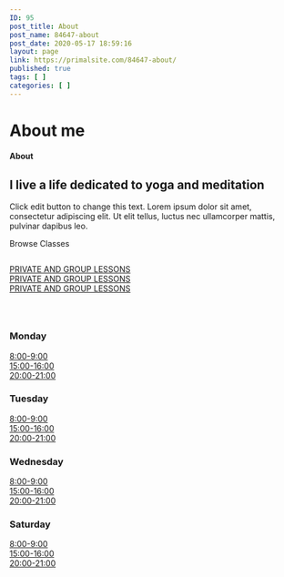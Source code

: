 ```yaml
---
ID: 95
post_title: About
post_name: 84647-about
post_date: 2020-05-17 18:59:16
layout: page
link: https://primalsite.com/84647-about/
published: true
tags: [ ]
categories: [ ]
---
```

<!-- wp:themeisle-blocks/advanced-columns {"id":"wp-block-themeisle-blocks-advanced-columns-de58857b","columns":1,"layout":"equal","paddingType":"unlinked","paddingTop":60,"paddingBottom":39,"marginTop":0,"marginBottom":0,"columnsWidth":800,"horizontalAlign":"center","backgroundType":"image","backgroundImageID":27,"backgroundImageURL":"http://primalsite.com/wp-content/uploads/2019/10/neve-yoga-studio-09.jpg","backgroundPosition":"center center","backgroundRepeat":"no-repeat","backgroundSize":"cover","backgroundOverlayOpacity":85,"backgroundOverlayColor":"var(\u002d\u002dnv-dark-bg)","backgroundOverlayGradientFirstColor":"#1a3128","backgroundOverlayGradientSecondColor":"#1a3128","backgroundOverlayGradientAngle":180,"align":"full"} -->
<div class="wp-block-themeisle-blocks-advanced-columns alignfull has-1-columns has-desktop-equal-layout has-tablet-equal-layout has-mobile-equal-layout has-default-gap has-vertical-unset" id="wp-block-themeisle-blocks-advanced-columns-de58857b"><div class="wp-block-themeisle-blocks-advanced-columns-overlay"></div><div class="innerblocks-wrap"><!-- wp:themeisle-blocks/advanced-column {"id":"wp-block-themeisle-blocks-advanced-column-f2953736","columnWidth":"100"} -->
<div class="wp-block-themeisle-blocks-advanced-column" id="wp-block-themeisle-blocks-advanced-column-f2953736"><!-- wp:themeisle-blocks/font-awesome-icons {"id":"wp-block-themeisle-blocks-font-awesome-icons-95d89820","prefix":"fas","icon":"hamsa","fontSize":26,"padding":14,"margin":0,"backgroundColor":"var(\u002d\u002dnv-primary-accent)","textColor":"#ffffff","borderRadius":100} -->
<p class="wp-block-themeisle-blocks-font-awesome-icons" id="wp-block-themeisle-blocks-font-awesome-icons-95d89820"><span class="wp-block-themeisle-blocks-font-awesome-icons-container"><i class="fas fa-hamsa"></i></span></p>
<!-- /wp:themeisle-blocks/font-awesome-icons -->

<!-- wp:themeisle-blocks/advanced-heading {"id":"wp-block-themeisle-blocks-advanced-heading-c0b67f5b","tag":"h1","align":"center","headingColor":"var(\u002d\u002dnv-text-dark-bg)","lineHeight":90} -->
<h1 id="wp-block-themeisle-blocks-advanced-heading-c0b67f5b" class="wp-block-themeisle-blocks-advanced-heading wp-block-themeisle-blocks-advanced-heading-c0b67f5b">About me</h1>
<!-- /wp:themeisle-blocks/advanced-heading --></div>
<!-- /wp:themeisle-blocks/advanced-column --></div></div>
<!-- /wp:themeisle-blocks/advanced-columns -->

<!-- wp:themeisle-blocks/advanced-columns {"id":"wp-block-themeisle-blocks-advanced-columns-e9cd1f42","columns":2,"layout":"oneTwo","layoutMobile":"collapsedRows","paddingType":"unlinked","paddingMobile":20,"paddingTop":60,"paddingBottom":10,"marginTop":0,"marginBottom":0,"columnsWidth":1100,"horizontalAlign":"center","verticalAlign":"center","backgroundColor":"var(\u002d\u002dnv-site-bg)","align":"full"} -->
<div class="wp-block-themeisle-blocks-advanced-columns alignfull has-2-columns has-desktop-oneTwo-layout has-tablet-equal-layout has-mobile-collapsedRows-layout has-default-gap has-vertical-center" id="wp-block-themeisle-blocks-advanced-columns-e9cd1f42"><div class="wp-block-themeisle-blocks-advanced-columns-overlay"></div><div class="innerblocks-wrap"><!-- wp:themeisle-blocks/advanced-column {"id":"wp-block-themeisle-blocks-advanced-column-0b871236","paddingType":"unlinked","paddingMobile":0,"paddingRight":5,"paddingLeft":7,"columnWidth":"50.00"} -->
<div class="wp-block-themeisle-blocks-advanced-column" id="wp-block-themeisle-blocks-advanced-column-0b871236"><!-- wp:heading {"level":4,"textColor":"neve-button-color"} -->
<h4 class="has-neve-button-color-color has-text-color"><strong>About</strong></h4>
<!-- /wp:heading -->

<!-- wp:heading -->
<h2>I live a life dedicated to yoga and meditation</h2>
<!-- /wp:heading -->

<!-- wp:paragraph -->
<p>Click edit button to change this text. Lorem ipsum dolor sit amet, consectetur adipiscing elit. Ut elit tellus, luctus nec ullamcorper mattis, pulvinar dapibus leo.</p>
<!-- /wp:paragraph -->

<!-- wp:buttons -->
<div class="wp-block-buttons"><!-- wp:button {"className":"is-style-primary"} -->
<div class="wp-block-button is-style-primary"><a class="wp-block-button__link">Browse Classes</a></div>
<!-- /wp:button --></div>
<!-- /wp:buttons --></div>
<!-- /wp:themeisle-blocks/advanced-column -->

<!-- wp:themeisle-blocks/advanced-column {"id":"wp-block-themeisle-blocks-advanced-column-58ba5715","paddingMobile":0,"columnWidth":"50.00"} -->
<div class="wp-block-themeisle-blocks-advanced-column" id="wp-block-themeisle-blocks-advanced-column-58ba5715"><!-- wp:image {"id":34,"sizeSlug":"large"} -->
<figure class="wp-block-image size-large"><img src="http://primalsite.com/wp-content/uploads/2019/10/neve-yoga-studio-16.jpg" alt="" class="wp-image-34"/></figure>
<!-- /wp:image --></div>
<!-- /wp:themeisle-blocks/advanced-column --></div></div>
<!-- /wp:themeisle-blocks/advanced-columns -->

<!-- wp:themeisle-blocks/advanced-columns {"id":"wp-block-themeisle-blocks-advanced-columns-63b651dc","columns":3,"layout":"equal","layoutMobile":"collapsedRows","paddingType":"unlinked","paddingMobile":0,"paddingTop":30,"paddingBottom":30,"marginBottom":0,"columnsWidth":1200,"horizontalAlign":"center","backgroundColor":"var(\u002d\u002dnv-light-bg)","align":"full"} -->
<div class="wp-block-themeisle-blocks-advanced-columns alignfull has-3-columns has-desktop-equal-layout has-tablet-equal-layout has-mobile-collapsedRows-layout has-default-gap has-vertical-unset" id="wp-block-themeisle-blocks-advanced-columns-63b651dc"><div class="wp-block-themeisle-blocks-advanced-columns-overlay"></div><div class="innerblocks-wrap"><!-- wp:themeisle-blocks/advanced-column {"id":"wp-block-themeisle-blocks-advanced-column-c1a7b28d","paddingType":"unlinked","paddingMobile":0,"paddingRight":0,"paddingLeft":0,"marginTypeMobile":"linked","marginMobile":0,"columnWidth":"33.00"} -->
<div class="wp-block-themeisle-blocks-advanced-column" id="wp-block-themeisle-blocks-advanced-column-c1a7b28d"><!-- wp:themeisle-blocks/button-group {"id":"wp-block-themeisle-blocks-button-group-bc64251b","align":"right","spacing":0} -->
<div id="wp-block-themeisle-blocks-button-group-bc64251b" class="wp-block-themeisle-blocks-button-group wp-block-buttons align-right"><!-- wp:themeisle-blocks/button {"id":"wp-block-themeisle-blocks-button-eaec9054","color":"var(\u002d\u002dnv-primary-accent)","background":"var(\u002d\u002dnv-light-bg)","border":"","hoverColor":"","hoverBackground":"","hoverBorder":"","boxShadowColor":"","hoverBoxShadowColor":"","iconType":"only","prefix":"fas","icon":"spa"} -->
<div id="wp-block-themeisle-blocks-button-eaec9054" class="wp-block-themeisle-blocks-button wp-block-button"><a href="" target="_self" rel="noopener noreferrer" class="wp-block-button__link"><i class="fas fa-fw fa-spa"></i></a></div>
<!-- /wp:themeisle-blocks/button -->

<!-- wp:themeisle-blocks/button {"id":"wp-block-themeisle-blocks-button-0bbc36b0","color":"var(\u002d\u002dnv-text-color)","background":"var(\u002d\u002dnv-light-bg)","hoverColor":"","hoverBackground":"","hoverBorder":"","boxShadowColor":"","hoverBoxShadowColor":"","prefix":"fas","icon":"yin-yang"} -->
<div id="wp-block-themeisle-blocks-button-0bbc36b0" class="wp-block-themeisle-blocks-button wp-block-button"><a href="" target="_self" rel="noopener noreferrer" class="wp-block-button__link"><span>PRIVATE AND GROUP LESSONS</span></a></div>
<!-- /wp:themeisle-blocks/button --></div>
<!-- /wp:themeisle-blocks/button-group --></div>
<!-- /wp:themeisle-blocks/advanced-column -->

<!-- wp:themeisle-blocks/advanced-column {"id":"wp-block-themeisle-blocks-advanced-column-501cb5e4","paddingType":"unlinked","paddingRight":0,"paddingLeft":0,"marginTypeMobile":"linked","marginMobile":0,"marginTopMobile":0,"columnWidth":"28.00"} -->
<div class="wp-block-themeisle-blocks-advanced-column" id="wp-block-themeisle-blocks-advanced-column-501cb5e4"><!-- wp:themeisle-blocks/button-group {"id":"wp-block-themeisle-blocks-button-group-e9707c2e","align":"center","spacing":0,"paddingLeftRight":0} -->
<div id="wp-block-themeisle-blocks-button-group-e9707c2e" class="wp-block-themeisle-blocks-button-group wp-block-buttons align-center"><!-- wp:themeisle-blocks/button {"id":"wp-block-themeisle-blocks-button-f119bf06","color":"var(\u002d\u002dnv-primary-accent)","background":"var(\u002d\u002dnv-light-bg)","border":"","hoverColor":"","hoverBackground":"","hoverBorder":"","boxShadowColor":"","hoverBoxShadowColor":"","iconType":"only","prefix":"fas","icon":"spa"} -->
<div id="wp-block-themeisle-blocks-button-f119bf06" class="wp-block-themeisle-blocks-button wp-block-button"><a href="" target="_self" rel="noopener noreferrer" class="wp-block-button__link"><i class="fas fa-fw fa-spa"></i></a></div>
<!-- /wp:themeisle-blocks/button -->

<!-- wp:themeisle-blocks/button {"id":"wp-block-themeisle-blocks-button-fb0f3a66","color":"var(\u002d\u002dnv-text-color)","background":"var(\u002d\u002dnv-light-bg)","hoverColor":"","hoverBackground":"","hoverBorder":"","boxShadowColor":"","hoverBoxShadowColor":"","prefix":"fas","icon":"yin-yang"} -->
<div id="wp-block-themeisle-blocks-button-fb0f3a66" class="wp-block-themeisle-blocks-button wp-block-button"><a href="" target="_self" rel="noopener noreferrer" class="wp-block-button__link"><span>PRIVATE AND GROUP LESSONS</span></a></div>
<!-- /wp:themeisle-blocks/button --></div>
<!-- /wp:themeisle-blocks/button-group --></div>
<!-- /wp:themeisle-blocks/advanced-column -->

<!-- wp:themeisle-blocks/advanced-column {"id":"wp-block-themeisle-blocks-advanced-column-50876eff","paddingType":"unlinked","padding":0,"paddingMobile":0,"paddingRight":0,"paddingLeft":0,"marginTypeMobile":"linked","marginMobile":0,"columnWidth":"38.99"} -->
<div class="wp-block-themeisle-blocks-advanced-column" id="wp-block-themeisle-blocks-advanced-column-50876eff"><!-- wp:themeisle-blocks/button-group {"id":"wp-block-themeisle-blocks-button-group-45994004","align":"left","spacing":0,"paddingLeftRight":0} -->
<div id="wp-block-themeisle-blocks-button-group-45994004" class="wp-block-themeisle-blocks-button-group wp-block-buttons align-left"><!-- wp:themeisle-blocks/button {"id":"wp-block-themeisle-blocks-button-26457d51","color":"var(\u002d\u002dnv-primary-accent)","background":"var(\u002d\u002dnv-light-bg)","border":"","hoverColor":"","hoverBackground":"","hoverBorder":"","boxShadowColor":"","hoverBoxShadowColor":"","iconType":"only","prefix":"fas","icon":"spa"} -->
<div id="wp-block-themeisle-blocks-button-26457d51" class="wp-block-themeisle-blocks-button wp-block-button"><a href="" target="_self" rel="noopener noreferrer" class="wp-block-button__link"><i class="fas fa-fw fa-spa"></i></a></div>
<!-- /wp:themeisle-blocks/button -->

<!-- wp:themeisle-blocks/button {"id":"wp-block-themeisle-blocks-button-11ef5ba6","color":"var(\u002d\u002dnv-text-color)","background":"var(\u002d\u002dnv-light-bg)","hoverColor":"","hoverBackground":"","hoverBorder":"","boxShadowColor":"","hoverBoxShadowColor":"","prefix":"fas","icon":"yin-yang"} -->
<div id="wp-block-themeisle-blocks-button-11ef5ba6" class="wp-block-themeisle-blocks-button wp-block-button"><a href="" target="_self" rel="noopener noreferrer" class="wp-block-button__link"><span>PRIVATE AND GROUP LESSONS</span></a></div>
<!-- /wp:themeisle-blocks/button --></div>
<!-- /wp:themeisle-blocks/button-group --></div>
<!-- /wp:themeisle-blocks/advanced-column --></div></div>
<!-- /wp:themeisle-blocks/advanced-columns -->

<!-- wp:themeisle-blocks/advanced-columns {"id":"wp-block-themeisle-blocks-advanced-columns-d05112cd","columns":3,"layout":"equal","layoutMobile":"collapsedRows","paddingType":"unlinked","paddingMobile":20,"paddingTop":65,"paddingBottom":35,"marginTop":0,"marginBottom":0,"columnsWidth":1100,"horizontalAlign":"center","backgroundColor":"var(\u002d\u002dnv-dark-bg)","align":"full"} -->
<div class="wp-block-themeisle-blocks-advanced-columns alignfull has-3-columns has-desktop-equal-layout has-tablet-equal-layout has-mobile-collapsedRows-layout has-default-gap has-vertical-unset" id="wp-block-themeisle-blocks-advanced-columns-d05112cd"><div class="wp-block-themeisle-blocks-advanced-columns-overlay"></div><div class="innerblocks-wrap"><!-- wp:themeisle-blocks/advanced-column {"id":"wp-block-themeisle-blocks-advanced-column-1ccd96e3","paddingType":"unlinked","paddingTypeMobile":"unlinked","paddingRight":10,"paddingBottomMobile":0,"paddingLeft":10,"marginTopMobile":0,"marginBottomMobile":0,"columnWidth":"33.33"} -->
<div class="wp-block-themeisle-blocks-advanced-column" id="wp-block-themeisle-blocks-advanced-column-1ccd96e3"><!-- wp:image {"id":72,"sizeSlug":"large"} -->
<figure class="wp-block-image size-large"><img src="http://primalsite.com/wp-content/uploads/2019/10/neve-yoga-studio-25.jpg" alt="" class="wp-image-72"/></figure>
<!-- /wp:image --></div>
<!-- /wp:themeisle-blocks/advanced-column -->

<!-- wp:themeisle-blocks/advanced-column {"id":"wp-block-themeisle-blocks-advanced-column-1e7f19a6","paddingType":"unlinked","paddingTypeMobile":"unlinked","paddingRight":10,"paddingBottomMobile":0,"paddingLeft":10,"marginTopMobile":0,"marginBottomMobile":0,"columnWidth":"33.33"} -->
<div class="wp-block-themeisle-blocks-advanced-column" id="wp-block-themeisle-blocks-advanced-column-1e7f19a6"><!-- wp:image {"id":30,"sizeSlug":"large"} -->
<figure class="wp-block-image size-large"><img src="http://primalsite.com/wp-content/uploads/2019/10/neve-yoga-studio-12.jpg" alt="" class="wp-image-30"/></figure>
<!-- /wp:image --></div>
<!-- /wp:themeisle-blocks/advanced-column -->

<!-- wp:themeisle-blocks/advanced-column {"id":"wp-block-themeisle-blocks-advanced-column-6a7ad18d","paddingType":"unlinked","paddingTypeMobile":"unlinked","paddingRight":10,"paddingBottomMobile":0,"paddingLeft":10,"marginTopMobile":0,"marginBottomMobile":0,"columnWidth":"33.33"} -->
<div class="wp-block-themeisle-blocks-advanced-column" id="wp-block-themeisle-blocks-advanced-column-6a7ad18d"><!-- wp:image {"id":69,"sizeSlug":"large"} -->
<figure class="wp-block-image size-large"><img src="http://primalsite.com/wp-content/uploads/2019/10/neve-yoga-studio-22.jpg" alt="" class="wp-image-69"/></figure>
<!-- /wp:image --></div>
<!-- /wp:themeisle-blocks/advanced-column --></div></div>
<!-- /wp:themeisle-blocks/advanced-columns -->

<!-- wp:themeisle-blocks/advanced-columns {"id":"wp-block-themeisle-blocks-advanced-columns-d5e619fa","columns":4,"layout":"equal","layoutMobile":"collapsedRows","paddingType":"unlinked","paddingMobile":20,"paddingTop":70,"paddingBottom":55,"marginTop":0,"marginBottom":-40,"columnsWidth":1100,"horizontalAlign":"center","backgroundColor":"var(\u002d\u002dnv-light-bg)","align":"full"} -->
<div class="wp-block-themeisle-blocks-advanced-columns alignfull has-4-columns has-desktop-equal-layout has-tablet-equal-layout has-mobile-collapsedRows-layout has-default-gap has-vertical-unset" id="wp-block-themeisle-blocks-advanced-columns-d5e619fa"><div class="wp-block-themeisle-blocks-advanced-columns-overlay"></div><div class="innerblocks-wrap"><!-- wp:themeisle-blocks/advanced-column {"id":"wp-block-themeisle-blocks-advanced-column-4173b05f","paddingMobile":0,"marginTopMobile":0,"marginBottomMobile":0,"columnWidth":"25"} -->
<div class="wp-block-themeisle-blocks-advanced-column" id="wp-block-themeisle-blocks-advanced-column-4173b05f"><!-- wp:heading {"level":3} -->
<h3>Monday</h3>
<!-- /wp:heading -->

<!-- wp:themeisle-blocks/button-group {"id":"wp-block-themeisle-blocks-button-group-4927bacb","paddingTopBottom":0,"paddingLeftRight":0,"fontSize":16} -->
<div id="wp-block-themeisle-blocks-button-group-4927bacb" class="wp-block-themeisle-blocks-button-group wp-block-buttons"><!-- wp:themeisle-blocks/button {"id":"wp-block-themeisle-blocks-button-50fcd98a","color":"var(\u002d\u002dnv-primary-accent)","background":"var(\u002d\u002dnv-light-bg)","border":"","hoverColor":"","hoverBackground":"","hoverBorder":"","boxShadowColor":"","hoverBoxShadowColor":"","iconType":"only","prefix":"far","icon":"clock"} -->
<div id="wp-block-themeisle-blocks-button-50fcd98a" class="wp-block-themeisle-blocks-button wp-block-button"><a href="" target="_self" rel="noopener noreferrer" class="wp-block-button__link"><i class="far fa-fw fa-clock"></i></a></div>
<!-- /wp:themeisle-blocks/button -->

<!-- wp:themeisle-blocks/button {"id":"wp-block-themeisle-blocks-button-9a36a8f0","color":"var(\u002d\u002dnv-text-color)","background":"var(\u002d\u002dnv-light-bg)","border":"","hoverColor":"","hoverBackground":"","hoverBorder":"","boxShadowColor":"","hoverBoxShadowColor":"","prefix":"","icon":""} -->
<div id="wp-block-themeisle-blocks-button-9a36a8f0" class="wp-block-themeisle-blocks-button wp-block-button"><a href="" target="_self" rel="noopener noreferrer" class="wp-block-button__link"><span>8:00-9:00</span></a></div>
<!-- /wp:themeisle-blocks/button --></div>
<!-- /wp:themeisle-blocks/button-group -->

<!-- wp:themeisle-blocks/button-group {"id":"wp-block-themeisle-blocks-button-group-39805c71","paddingTopBottom":0,"paddingLeftRight":0,"fontSize":16} -->
<div id="wp-block-themeisle-blocks-button-group-39805c71" class="wp-block-themeisle-blocks-button-group wp-block-buttons"><!-- wp:themeisle-blocks/button {"id":"wp-block-themeisle-blocks-button-8f8bac43","color":"var(\u002d\u002dnv-primary-accent)","background":"var(\u002d\u002dnv-light-bg)","border":"","hoverColor":"","hoverBackground":"","hoverBorder":"","boxShadowColor":"","hoverBoxShadowColor":"","iconType":"only","prefix":"far","icon":"clock"} -->
<div id="wp-block-themeisle-blocks-button-8f8bac43" class="wp-block-themeisle-blocks-button wp-block-button"><a href="" target="_self" rel="noopener noreferrer" class="wp-block-button__link"><i class="far fa-fw fa-clock"></i></a></div>
<!-- /wp:themeisle-blocks/button -->

<!-- wp:themeisle-blocks/button {"id":"wp-block-themeisle-blocks-button-26dbe508","color":"var(\u002d\u002dnv-text-color)","background":"var(\u002d\u002dnv-light-bg)","border":"","hoverColor":"","hoverBackground":"","hoverBorder":"","boxShadowColor":"","hoverBoxShadowColor":"","prefix":"","icon":""} -->
<div id="wp-block-themeisle-blocks-button-26dbe508" class="wp-block-themeisle-blocks-button wp-block-button"><a href="" target="_self" rel="noopener noreferrer" class="wp-block-button__link"><span>15:00-16:00</span></a></div>
<!-- /wp:themeisle-blocks/button --></div>
<!-- /wp:themeisle-blocks/button-group -->

<!-- wp:themeisle-blocks/button-group {"id":"wp-block-themeisle-blocks-button-group-a69ebae5","paddingTopBottom":0,"paddingLeftRight":0,"fontSize":16} -->
<div id="wp-block-themeisle-blocks-button-group-a69ebae5" class="wp-block-themeisle-blocks-button-group wp-block-buttons"><!-- wp:themeisle-blocks/button {"id":"wp-block-themeisle-blocks-button-93a00633","color":"var(\u002d\u002dnv-primary-accent)","background":"var(\u002d\u002dnv-light-bg)","border":"","hoverColor":"","hoverBackground":"","hoverBorder":"","boxShadowColor":"","hoverBoxShadowColor":"","iconType":"only","prefix":"far","icon":"clock"} -->
<div id="wp-block-themeisle-blocks-button-93a00633" class="wp-block-themeisle-blocks-button wp-block-button"><a href="" target="_self" rel="noopener noreferrer" class="wp-block-button__link"><i class="far fa-fw fa-clock"></i></a></div>
<!-- /wp:themeisle-blocks/button -->

<!-- wp:themeisle-blocks/button {"id":"wp-block-themeisle-blocks-button-62d73780","color":"var(\u002d\u002dnv-text-color)","background":"var(\u002d\u002dnv-light-bg)","border":"","hoverColor":"","hoverBackground":"","hoverBorder":"","boxShadowColor":"","hoverBoxShadowColor":"","prefix":"","icon":""} -->
<div id="wp-block-themeisle-blocks-button-62d73780" class="wp-block-themeisle-blocks-button wp-block-button"><a href="" target="_self" rel="noopener noreferrer" class="wp-block-button__link"><span>20:00-21:00</span></a></div>
<!-- /wp:themeisle-blocks/button --></div>
<!-- /wp:themeisle-blocks/button-group --></div>
<!-- /wp:themeisle-blocks/advanced-column -->

<!-- wp:themeisle-blocks/advanced-column {"id":"wp-block-themeisle-blocks-advanced-column-a1fb5b02","paddingMobile":0,"marginTopMobile":0,"columnWidth":"25"} -->
<div class="wp-block-themeisle-blocks-advanced-column" id="wp-block-themeisle-blocks-advanced-column-a1fb5b02"><!-- wp:heading {"level":3} -->
<h3>Tuesday</h3>
<!-- /wp:heading -->

<!-- wp:themeisle-blocks/button-group {"id":"wp-block-themeisle-blocks-button-group-54e85728","paddingTopBottom":0,"paddingLeftRight":0,"fontSize":16} -->
<div id="wp-block-themeisle-blocks-button-group-54e85728" class="wp-block-themeisle-blocks-button-group wp-block-buttons"><!-- wp:themeisle-blocks/button {"id":"wp-block-themeisle-blocks-button-94630a57","color":"var(\u002d\u002dnv-primary-accent)","background":"var(\u002d\u002dnv-light-bg)","border":"","hoverColor":"","hoverBackground":"","hoverBorder":"","boxShadowColor":"","hoverBoxShadowColor":"","iconType":"only","prefix":"far","icon":"clock"} -->
<div id="wp-block-themeisle-blocks-button-94630a57" class="wp-block-themeisle-blocks-button wp-block-button"><a href="" target="_self" rel="noopener noreferrer" class="wp-block-button__link"><i class="far fa-fw fa-clock"></i></a></div>
<!-- /wp:themeisle-blocks/button -->

<!-- wp:themeisle-blocks/button {"id":"wp-block-themeisle-blocks-button-5eb5321a","color":"var(\u002d\u002dnv-text-color)","background":"var(\u002d\u002dnv-light-bg)","border":"","hoverColor":"","hoverBackground":"","hoverBorder":"","boxShadowColor":"","hoverBoxShadowColor":"","prefix":"","icon":""} -->
<div id="wp-block-themeisle-blocks-button-5eb5321a" class="wp-block-themeisle-blocks-button wp-block-button"><a href="" target="_self" rel="noopener noreferrer" class="wp-block-button__link"><span>8:00-9:00</span></a></div>
<!-- /wp:themeisle-blocks/button --></div>
<!-- /wp:themeisle-blocks/button-group -->

<!-- wp:themeisle-blocks/button-group {"id":"wp-block-themeisle-blocks-button-group-ec5b3fd1","paddingTopBottom":0,"paddingLeftRight":0,"fontSize":16} -->
<div id="wp-block-themeisle-blocks-button-group-ec5b3fd1" class="wp-block-themeisle-blocks-button-group wp-block-buttons"><!-- wp:themeisle-blocks/button {"id":"wp-block-themeisle-blocks-button-71b85422","color":"var(\u002d\u002dnv-primary-accent)","background":"var(\u002d\u002dnv-light-bg)","border":"","hoverColor":"","hoverBackground":"","hoverBorder":"","boxShadowColor":"","hoverBoxShadowColor":"","iconType":"only","prefix":"far","icon":"clock"} -->
<div id="wp-block-themeisle-blocks-button-71b85422" class="wp-block-themeisle-blocks-button wp-block-button"><a href="" target="_self" rel="noopener noreferrer" class="wp-block-button__link"><i class="far fa-fw fa-clock"></i></a></div>
<!-- /wp:themeisle-blocks/button -->

<!-- wp:themeisle-blocks/button {"id":"wp-block-themeisle-blocks-button-2d540206","color":"var(\u002d\u002dnv-text-color)","background":"var(\u002d\u002dnv-light-bg)","border":"","hoverColor":"","hoverBackground":"","hoverBorder":"","boxShadowColor":"","hoverBoxShadowColor":"","prefix":"","icon":""} -->
<div id="wp-block-themeisle-blocks-button-2d540206" class="wp-block-themeisle-blocks-button wp-block-button"><a href="" target="_self" rel="noopener noreferrer" class="wp-block-button__link"><span>15:00-16:00</span></a></div>
<!-- /wp:themeisle-blocks/button --></div>
<!-- /wp:themeisle-blocks/button-group -->

<!-- wp:themeisle-blocks/button-group {"id":"wp-block-themeisle-blocks-button-group-f194846a","paddingTopBottom":0,"paddingLeftRight":0,"fontSize":16} -->
<div id="wp-block-themeisle-blocks-button-group-f194846a" class="wp-block-themeisle-blocks-button-group wp-block-buttons"><!-- wp:themeisle-blocks/button {"id":"wp-block-themeisle-blocks-button-9dcc6ae8","color":"var(\u002d\u002dnv-primary-accent)","background":"var(\u002d\u002dnv-light-bg)","border":"","hoverColor":"","hoverBackground":"","hoverBorder":"","boxShadowColor":"","hoverBoxShadowColor":"","iconType":"only","prefix":"far","icon":"clock"} -->
<div id="wp-block-themeisle-blocks-button-9dcc6ae8" class="wp-block-themeisle-blocks-button wp-block-button"><a href="" target="_self" rel="noopener noreferrer" class="wp-block-button__link"><i class="far fa-fw fa-clock"></i></a></div>
<!-- /wp:themeisle-blocks/button -->

<!-- wp:themeisle-blocks/button {"id":"wp-block-themeisle-blocks-button-39796c54","color":"var(\u002d\u002dnv-text-color)","background":"var(\u002d\u002dnv-light-bg)","border":"","hoverColor":"","hoverBackground":"","hoverBorder":"","boxShadowColor":"","hoverBoxShadowColor":"","prefix":"","icon":""} -->
<div id="wp-block-themeisle-blocks-button-39796c54" class="wp-block-themeisle-blocks-button wp-block-button"><a href="" target="_self" rel="noopener noreferrer" class="wp-block-button__link"><span>20:00-21:00</span></a></div>
<!-- /wp:themeisle-blocks/button --></div>
<!-- /wp:themeisle-blocks/button-group --></div>
<!-- /wp:themeisle-blocks/advanced-column -->

<!-- wp:themeisle-blocks/advanced-column {"id":"wp-block-themeisle-blocks-advanced-column-68d3c0e0","paddingMobile":0,"marginTopMobile":0,"marginBottomMobile":0,"columnWidth":"25"} -->
<div class="wp-block-themeisle-blocks-advanced-column" id="wp-block-themeisle-blocks-advanced-column-68d3c0e0"><!-- wp:heading {"level":3} -->
<h3>Wednesday</h3>
<!-- /wp:heading -->

<!-- wp:themeisle-blocks/button-group {"id":"wp-block-themeisle-blocks-button-group-7c6ea522","paddingTopBottom":0,"paddingLeftRight":0,"fontSize":16} -->
<div id="wp-block-themeisle-blocks-button-group-7c6ea522" class="wp-block-themeisle-blocks-button-group wp-block-buttons"><!-- wp:themeisle-blocks/button {"id":"wp-block-themeisle-blocks-button-10a22e22","color":"var(\u002d\u002dnv-primary-accent)","background":"var(\u002d\u002dnv-light-bg)","border":"","hoverColor":"","hoverBackground":"","hoverBorder":"","boxShadowColor":"","hoverBoxShadowColor":"","iconType":"only","prefix":"far","icon":"clock"} -->
<div id="wp-block-themeisle-blocks-button-10a22e22" class="wp-block-themeisle-blocks-button wp-block-button"><a href="" target="_self" rel="noopener noreferrer" class="wp-block-button__link"><i class="far fa-fw fa-clock"></i></a></div>
<!-- /wp:themeisle-blocks/button -->

<!-- wp:themeisle-blocks/button {"id":"wp-block-themeisle-blocks-button-66780093","color":"var(\u002d\u002dnv-text-color)","background":"var(\u002d\u002dnv-light-bg)","border":"","hoverColor":"","hoverBackground":"","hoverBorder":"","boxShadowColor":"","hoverBoxShadowColor":"","prefix":"","icon":""} -->
<div id="wp-block-themeisle-blocks-button-66780093" class="wp-block-themeisle-blocks-button wp-block-button"><a href="" target="_self" rel="noopener noreferrer" class="wp-block-button__link"><span>8:00-9:00</span></a></div>
<!-- /wp:themeisle-blocks/button --></div>
<!-- /wp:themeisle-blocks/button-group -->

<!-- wp:themeisle-blocks/button-group {"id":"wp-block-themeisle-blocks-button-group-05160589","paddingTopBottom":0,"paddingLeftRight":0,"fontSize":16} -->
<div id="wp-block-themeisle-blocks-button-group-05160589" class="wp-block-themeisle-blocks-button-group wp-block-buttons"><!-- wp:themeisle-blocks/button {"id":"wp-block-themeisle-blocks-button-d4603157","color":"var(\u002d\u002dnv-primary-accent)","background":"var(\u002d\u002dnv-light-bg)","border":"","hoverColor":"","hoverBackground":"","hoverBorder":"","boxShadowColor":"","hoverBoxShadowColor":"","iconType":"only","prefix":"far","icon":"clock"} -->
<div id="wp-block-themeisle-blocks-button-d4603157" class="wp-block-themeisle-blocks-button wp-block-button"><a href="" target="_self" rel="noopener noreferrer" class="wp-block-button__link"><i class="far fa-fw fa-clock"></i></a></div>
<!-- /wp:themeisle-blocks/button -->

<!-- wp:themeisle-blocks/button {"id":"wp-block-themeisle-blocks-button-2d6bab99","color":"var(\u002d\u002dnv-text-color)","background":"var(\u002d\u002dnv-light-bg)","border":"","hoverColor":"","hoverBackground":"","hoverBorder":"","boxShadowColor":"","hoverBoxShadowColor":"","prefix":"","icon":""} -->
<div id="wp-block-themeisle-blocks-button-2d6bab99" class="wp-block-themeisle-blocks-button wp-block-button"><a href="" target="_self" rel="noopener noreferrer" class="wp-block-button__link"><span>15:00-16:00</span></a></div>
<!-- /wp:themeisle-blocks/button --></div>
<!-- /wp:themeisle-blocks/button-group -->

<!-- wp:themeisle-blocks/button-group {"id":"wp-block-themeisle-blocks-button-group-d0b8ac02","paddingTopBottom":0,"paddingLeftRight":0,"fontSize":16} -->
<div id="wp-block-themeisle-blocks-button-group-d0b8ac02" class="wp-block-themeisle-blocks-button-group wp-block-buttons"><!-- wp:themeisle-blocks/button {"id":"wp-block-themeisle-blocks-button-fed915d7","color":"var(\u002d\u002dnv-primary-accent)","background":"var(\u002d\u002dnv-light-bg)","border":"","hoverColor":"","hoverBackground":"","hoverBorder":"","boxShadowColor":"","hoverBoxShadowColor":"","iconType":"only","prefix":"far","icon":"clock"} -->
<div id="wp-block-themeisle-blocks-button-fed915d7" class="wp-block-themeisle-blocks-button wp-block-button"><a href="" target="_self" rel="noopener noreferrer" class="wp-block-button__link"><i class="far fa-fw fa-clock"></i></a></div>
<!-- /wp:themeisle-blocks/button -->

<!-- wp:themeisle-blocks/button {"id":"wp-block-themeisle-blocks-button-f4f9c892","color":"var(\u002d\u002dnv-text-color)","background":"var(\u002d\u002dnv-light-bg)","border":"","hoverColor":"","hoverBackground":"","hoverBorder":"","boxShadowColor":"","hoverBoxShadowColor":"","prefix":"","icon":""} -->
<div id="wp-block-themeisle-blocks-button-f4f9c892" class="wp-block-themeisle-blocks-button wp-block-button"><a href="" target="_self" rel="noopener noreferrer" class="wp-block-button__link"><span>20:00-21:00</span></a></div>
<!-- /wp:themeisle-blocks/button --></div>
<!-- /wp:themeisle-blocks/button-group --></div>
<!-- /wp:themeisle-blocks/advanced-column -->

<!-- wp:themeisle-blocks/advanced-column {"id":"wp-block-themeisle-blocks-advanced-column-56bab9f6","paddingMobile":0,"marginTopMobile":0,"marginBottomMobile":51,"columnWidth":"25"} -->
<div class="wp-block-themeisle-blocks-advanced-column" id="wp-block-themeisle-blocks-advanced-column-56bab9f6"><!-- wp:heading {"level":3} -->
<h3>Saturday</h3>
<!-- /wp:heading -->

<!-- wp:themeisle-blocks/button-group {"id":"wp-block-themeisle-blocks-button-group-3d7e71ec","paddingTopBottom":0,"paddingLeftRight":0,"fontSize":16} -->
<div id="wp-block-themeisle-blocks-button-group-3d7e71ec" class="wp-block-themeisle-blocks-button-group wp-block-buttons"><!-- wp:themeisle-blocks/button {"id":"wp-block-themeisle-blocks-button-dec25fcd","color":"var(\u002d\u002dnv-primary-accent)","background":"var(\u002d\u002dnv-light-bg)","border":"","hoverColor":"","hoverBackground":"","hoverBorder":"","boxShadowColor":"","hoverBoxShadowColor":"","iconType":"only","prefix":"far","icon":"clock"} -->
<div id="wp-block-themeisle-blocks-button-dec25fcd" class="wp-block-themeisle-blocks-button wp-block-button"><a href="" target="_self" rel="noopener noreferrer" class="wp-block-button__link"><i class="far fa-fw fa-clock"></i></a></div>
<!-- /wp:themeisle-blocks/button -->

<!-- wp:themeisle-blocks/button {"id":"wp-block-themeisle-blocks-button-56ea160e","color":"var(\u002d\u002dnv-text-color)","background":"var(\u002d\u002dnv-light-bg)","border":"","hoverColor":"","hoverBackground":"","hoverBorder":"","boxShadowColor":"","hoverBoxShadowColor":"","prefix":"","icon":""} -->
<div id="wp-block-themeisle-blocks-button-56ea160e" class="wp-block-themeisle-blocks-button wp-block-button"><a href="" target="_self" rel="noopener noreferrer" class="wp-block-button__link"><span>8:00-9:00</span></a></div>
<!-- /wp:themeisle-blocks/button --></div>
<!-- /wp:themeisle-blocks/button-group -->

<!-- wp:themeisle-blocks/button-group {"id":"wp-block-themeisle-blocks-button-group-9791c392","paddingTopBottom":0,"paddingLeftRight":0,"fontSize":16} -->
<div id="wp-block-themeisle-blocks-button-group-9791c392" class="wp-block-themeisle-blocks-button-group wp-block-buttons"><!-- wp:themeisle-blocks/button {"id":"wp-block-themeisle-blocks-button-9c23d91b","color":"var(\u002d\u002dnv-primary-accent)","background":"var(\u002d\u002dnv-light-bg)","border":"","hoverColor":"","hoverBackground":"","hoverBorder":"","boxShadowColor":"","hoverBoxShadowColor":"","iconType":"only","prefix":"far","icon":"clock"} -->
<div id="wp-block-themeisle-blocks-button-9c23d91b" class="wp-block-themeisle-blocks-button wp-block-button"><a href="" target="_self" rel="noopener noreferrer" class="wp-block-button__link"><i class="far fa-fw fa-clock"></i></a></div>
<!-- /wp:themeisle-blocks/button -->

<!-- wp:themeisle-blocks/button {"id":"wp-block-themeisle-blocks-button-1b332c0c","color":"var(\u002d\u002dnv-text-color)","background":"var(\u002d\u002dnv-light-bg)","border":"","hoverColor":"","hoverBackground":"","hoverBorder":"","boxShadowColor":"","hoverBoxShadowColor":"","prefix":"","icon":""} -->
<div id="wp-block-themeisle-blocks-button-1b332c0c" class="wp-block-themeisle-blocks-button wp-block-button"><a href="" target="_self" rel="noopener noreferrer" class="wp-block-button__link"><span>15:00-16:00</span></a></div>
<!-- /wp:themeisle-blocks/button --></div>
<!-- /wp:themeisle-blocks/button-group -->

<!-- wp:themeisle-blocks/button-group {"id":"wp-block-themeisle-blocks-button-group-dedeefde","paddingTopBottom":0,"paddingLeftRight":0,"fontSize":16} -->
<div id="wp-block-themeisle-blocks-button-group-dedeefde" class="wp-block-themeisle-blocks-button-group wp-block-buttons"><!-- wp:themeisle-blocks/button {"id":"wp-block-themeisle-blocks-button-de166591","color":"var(\u002d\u002dnv-primary-accent)","background":"var(\u002d\u002dnv-light-bg)","border":"","hoverColor":"","hoverBackground":"","hoverBorder":"","boxShadowColor":"","hoverBoxShadowColor":"","iconType":"only","prefix":"far","icon":"clock"} -->
<div id="wp-block-themeisle-blocks-button-de166591" class="wp-block-themeisle-blocks-button wp-block-button"><a href="" target="_self" rel="noopener noreferrer" class="wp-block-button__link"><i class="far fa-fw fa-clock"></i></a></div>
<!-- /wp:themeisle-blocks/button -->

<!-- wp:themeisle-blocks/button {"id":"wp-block-themeisle-blocks-button-aa089467","color":"var(\u002d\u002dnv-text-color)","background":"var(\u002d\u002dnv-light-bg)","border":"","hoverColor":"","hoverBackground":"","hoverBorder":"","boxShadowColor":"","hoverBoxShadowColor":"","prefix":"","icon":""} -->
<div id="wp-block-themeisle-blocks-button-aa089467" class="wp-block-themeisle-blocks-button wp-block-button"><a href="" target="_self" rel="noopener noreferrer" class="wp-block-button__link"><span>20:00-21:00</span></a></div>
<!-- /wp:themeisle-blocks/button --></div>
<!-- /wp:themeisle-blocks/button-group --></div>
<!-- /wp:themeisle-blocks/advanced-column --></div></div>
<!-- /wp:themeisle-blocks/advanced-columns -->